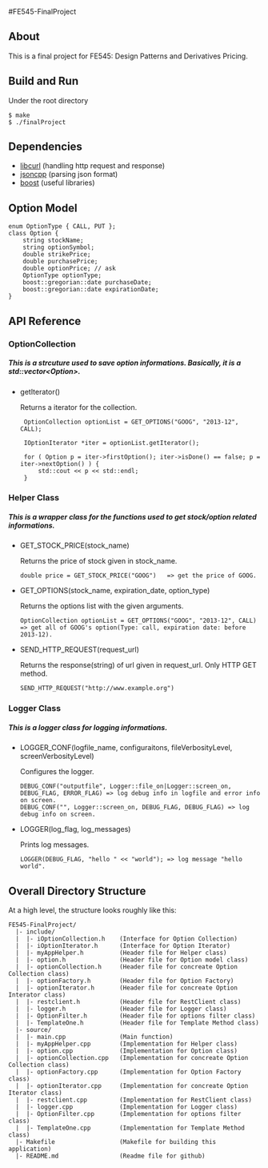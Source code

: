 #FE545-FinalProject

## About
This is a final project for FE545: Design Patterns and Derivatives Pricing. 

## Build and Run
Under the root directory
```
$ make
$ ./finalProject
```

## Dependencies
- [libcurl](http://curl.haxx.se/libcurl/)    (handling http request and response)
- [jsoncpp](http://jsoncpp.sourceforge.net/) (parsing json format)
- [boost](http://www.boost.org)              (useful libraries)


## Option Model

```
enum OptionType { CALL, PUT };
class Option {
	string stockName;
	string optionSymbol;
	double strikePrice;
	double purchasePrice;
	double optionPrice;	// ask
	OptionType optionType;
	boost::gregorian::date purchaseDate;
	boost::gregorian::date expirationDate;
}
```

## API Reference

### OptionCollection

##### This is a strcuture used to save option informations. Basically, it is a std::vector\<Option\>.

- getIterator()
    
   Returns a iterator for the collection.
   ```
	OptionCollection optionList = GET_OPTIONS("GOOG", "2013-12", CALL);	

	IOptionIterator *iter = optionList.getIterator();

  	for ( Option p = iter->firstOption(); iter->isDone() == false; p = iter->nextOption() ) {
		std::cout << p << std::endl;
  	}
   ```

### Helper Class

##### This is a wrapper class for the functions used to get stock/option related informations.

- GET_STOCK_PRICE(stock_name)
    
    Returns the price of stock given in stock_name.
    ```
	double price = GET_STOCK_PRICE("GOOG")	 => get the price of GOOG.
    ```

- GET_OPTIONS(stock_name, expiration_date, option_type)

    Returns the options list with the given arguments.
    ```
	OptionCollection optionList = GET_OPTIONS("GOOG", "2013-12", CALL) => get all of GOOG's option(Type: call, expiration date: before 2013-12).
    ```

- SEND_HTTP_REQUEST(request_url)
    
    Returns the response(string) of url given in request_url. Only HTTP GET method.
    ```
	SEND_HTTP_REQUEST("http://www.example.org")
    ```


### Logger Class

##### This is a logger class for logging informations.

- LOGGER_CONF(logfile_name, configuraitons, fileVerbosityLevel, screenVerbosityLevel)

    Configures the logger.
    ```
	DEBUG_CONF("outputfile", Logger::file_on|Logger::screen_on, DEBUG_FLAG, ERROR_FLAG) => log debug info in logfile and error info on screen.
	DEBUG_CONF("", Logger::screen_on, DEBUG_FLAG, DEBUG_FLAG) => log debug info on screen.
    ```
- LOGGER(log_flag, log_messages)

    Prints log messages.
    ```
	LOGGER(DEBUG_FLAG, "hello " << "world"); => log message "hello world".
    ```

## Overall Directory Structure

At a high level, the structure looks roughly like this:

```
FE545-FinalProject/
  |- include/
  |  |- iOptionCollection.h    (Interface for Option Collection) 
  |  |- iOptionIterator.h      (Interface for Option Iterator)
  |  |- myAppHelper.h          (Header file for Helper class)
  |  |- option.h               (Header file for Option model class) 
  |  |- optionCollection.h     (Header file for concreate Option Collection class)
  |  |- optionFactory.h        (Header file for Option Factory)
  |  |- optionIterator.h       (Header file for concreate Option Interator class) 
  |  |- restclient.h           (Header file for RestClient class)
  |  |- logger.h               (Header file for Logger class)
  |  |- OptionFilter.h	       (Header file for options filter class)
  |  |- TemplateOne.h	       (Header file for Template Method class)
  |- source/
  |  |- main.cpp               (Main function)
  |  |- myAppHelper.cpp        (Implementation for Helper class)
  |  |- option.cpp             (Implementation for Option class)
  |  |- optionCollection.cpp   (Implementation for concreate Option Collection class)
  |  |- optionFactory.cpp      (Implementation for Option Factory class)
  |  |- optionIterator.cpp     (Implementation for concreate Option Iterator class)
  |  |- restclient.cpp         (Implementation for RestClient class)
  |  |- logger.cpp             (Implementation for Logger class)
  |  |- OptionFilter.cpp       (Implementation for options filter class)
  |  |- TemplateOne.cpp	       (Implementation for Template Method class)
  |- Makefile                  (Makefile for building this application)
  |- README.md                 (Readme file for github)
```
